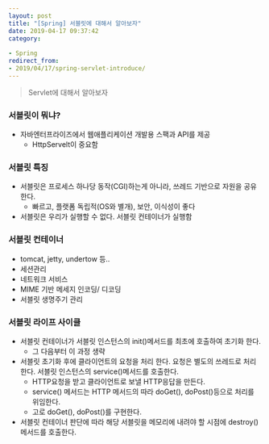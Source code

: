 ```yaml
---
layout: post
title: "[Spring] 서블릿에 대해서 알아보자"
date: 2019-04-17 09:37:42
category: 
 
- Spring
redirect_from: 
- 2019/04/17/spring-servlet-introduce/
---
```


> Servlet에 대해서 알아보자



### 서블릿이 뭐냐?

- 자바엔터프라이즈에서 웹애플리케이션 개발용 스팩과 API를 제공
  - HttpServelt이 중요함



### 서블릿 특징

- 서블릿은 프로세스 하나당 동작(CGI)하는게 아니라, 쓰레드 기반으로 자원을 공유한다. 
  - 빠르고, 플랫폼 독립적(OS와 별개), 보안, 이식성이 좋다
- 서블릿은 우리가 실행할 수 없다. 서블릿 컨테이너가 실행함



### 서블릿 컨테이너 

- tomcat, jetty, undertow 등..
- 세션관리
- 네트워크 서비스
- MIME 기반 메세지 인코딩/ 디코딩
- 서블릿 생명주기 관리



### 서블릿 라이프 사이클 



- 서블릿 컨테이너가 서블릿 인스턴스의 init()메서드를 최초에 호출하여 초기화 한다. 
  - 그 다음부터 이 과정 생략
- 서블릿 초기화 후에 클라이언트의 요청을 처리 한다. 요청은 별도의 쓰레드로 처리한다. 서블릿 인스턴스의 service()메서드를 호출한다. 
  - HTTP요청을 받고 클라이언트로 보낼 HTTP응답을 만든다. 
  - service() 메서드는 HTTP 메서드의 따라 doGet(), doPost()등으로 처리를 위임한다.
  - 고로 doGet(), doPost()를 구현한다. 
- 서블릿 컨테이너 판단에 따라 해당 서블릿을 메모리에 내려야 할 시점에 destroy() 메서드를 호출한다. 

